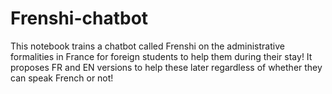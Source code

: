 # Frenshi-chatbot
This notebook trains a chatbot called Frenshi on the administrative formalities in France for foreign students to help them during their stay! It proposes FR and EN versions to help these later regardless of whether they can speak French or not!
